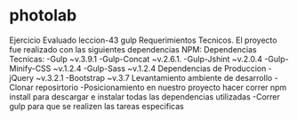 # photolab
Ejercicio Evaluado leccion-43 gulp
Requerimientos Tecnicos.
  El proyecto fue realizado con las siguientes dependencias NPM:
    Dependencias Tecnicas:
      -Gulp ~v.3.9.1
      -Gulp-Concat ~v.2.6.1.
      -Gulp-Jshint ~v.2.0.4
      -Gulp-Minify-CSS ~v.1.2.4
      -Gulp-Sass ~v.1.2.4
    Dependencias de Produccion
      -jQuery ~v.3.2.1
      -Bootstrap ~v.3.7
Levantamiento ambiente de desarrollo
  -Clonar reposirtorio
  -Posicionamiento en nuestro proyecto hacer correr npm install para descargar e instalar todas las dependencias utilizadas
  -Correr gulp para que se realizen las tareas especificas
